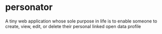 # personator
A tiny web application whose sole purpose in life is to enable someone to create, view, edit, or delete their personal linked open data profile
